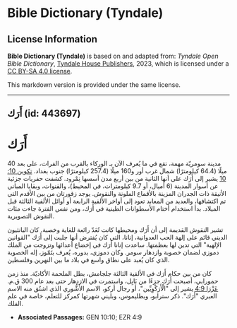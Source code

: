 # Bible Dictionary (Tyndale)

## License Information

**Bible Dictionary (Tyndale)** is based on and adapted from: _Tyndale Open Bible Dictionary_, [Tyndale House Publishers](https://tyndaleopenresources.com/), 2023, which is licensed under a [CC BY-SA 4.0 license](https://creativecommons.org/licenses/by-sa/4.0/legalcode.en).

This markdown version is provided under the same license.



--------------------------------

## أَرَك (id: 443697)

أَرَك
=====

مدينة سومريّة مهمة، تقع في ما يُعرف الآن بـ الوركاء بالقرب من الفرات، على بعد 40 ميلًا (64\.4 كيلومترًا) شمال غرب أور و160 ميلًا (257\.4 كيلومترًا) جنوب بغداد. [تكوين 10: 10](https://ref.ly/Gen10:10) يشير إلى أَرَك على أنها الثانية من بين أربع مدن أسسها نِمْرود. كشفت حفريات جزئية عن أسوار المدينة (6 أميال، أو 9\.7 كيلومترات، في المحيط)، والقنوات، وبقايا المباني الأنيقة ذات الجدران المزينة بالأقماع الملونة والنقوش. يوجد زقورتان من بين الأقدم التي تم اكتشافها، والعديد من المعابد تعود إلى أواخر الألفية الرابعة أو أوائل الألفية الثالثة قبل الميلاد. بدأ استخدام أختام الأسطوانات الطينية في أَرَك، ومن نفس الفترة جاءت مئات النقوش التصويرية.

تشير النقوش القديمة إلى أن أَرَك ومحيطها كانت تُعَدّ رائعة للغاية وخصبة. كان البانثيون الديني قائم على إلهة الحب العدوانية، إنانا، التي كان يُفترض أنها جلبت إلى أَرَك "القوانين الإلهية" التي تدين لها بعظمتها. ساعدت إنانا أَرَك في إخضاع أعدائها وتزوجت من الملك دموزي لضمان خصوبة وازدهار سومر. وكان دموزي، بدوره، يُعرف بتَمّوز، إله الخصوبة الذي كان يُعبد على نطاق واسع في بلاد ما بين النهرين وفلسطين.

كان من بين حكام أَرَك في الألفية الثالثة جلجامش، بطل الملحمة الأكاديّة. منذ زمن حمورابي، أصبحت أَرَك جزءًا من بَابِل، واستمرت في الازدهار حتى بعد عام 300 ق.م. [عَزْرَا 4:9](https://ref.ly/Ezra4:9) يشير إلى "الْأَرَكْوِيِّين"، أو رجال أركو، الاسم الأشُّوري الذي اشتُق منه الاسم العبري "أَرَك". ذكر سترابو، وبطليموس، وبليني شهرتها كمركز للتعلم، خاصة في علم الفلك.

* **Associated Passages:** GEN 10:10; EZR 4:9

